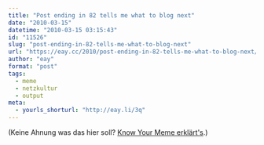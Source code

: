 ```yaml
---
title: "Post ending in 82 tells me what to blog next"
date: "2010-03-15"
datetime: "2010-03-15 03:15:43"
id: "11526"
slug: "post-ending-in-82-tells-me-what-to-blog-next"
url: "https://eay.cc/2010/post-ending-in-82-tells-me-what-to-blog-next/"
author: "eay"
format: "post"
tags:
  - meme
  - netzkultur
  - output
meta:
  - yourls_shorturl: "http://eay.li/3q"
---
```


(Keine Ahnung was das hier soll? [Know Your Meme erklärt's](http://knowyourmeme.com/memes/post-ending-in-x).)
